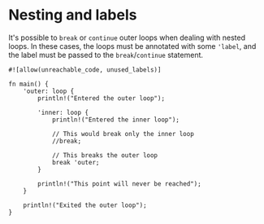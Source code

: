 # Nesting and labels

It's possible to `break` or `continue` outer loops when dealing with nested loops. In these cases, the loops must be annotated with some `'label`, and the label must be passed to the `break`/`continue` statement.

```rust,editable
#![allow(unreachable_code, unused_labels)]

fn main() {
    'outer: loop {
        println!("Entered the outer loop");

        'inner: loop {
            println!("Entered the inner loop");

            // This would break only the inner loop
            //break;

            // This breaks the outer loop
            break 'outer;
        }

        println!("This point will never be reached");
    }

    println!("Exited the outer loop");
}
```
